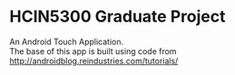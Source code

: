 HCIN5300 Graduate Project
=========================

An Android Touch Application. <br/>
The base of this app is built using code from http://androidblog.reindustries.com/tutorials/
